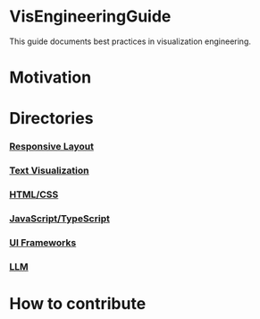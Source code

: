 # VisEngineeringGuide
This guide documents best practices in visualization engineering.

# Motivation

# Directories
### [**Responsive Layout**](responsive-layout/README.md)
### [**Text Visualization**](text-vis/README.md)
### [**HTML/CSS**](html-css/README.md)
### [**JavaScript/TypeScript**](javascript-typescript/README.md)
### [**UI Frameworks**](UI-frameworks/README.md)
### [**LLM**](llm/README.md)
# How to contribute

